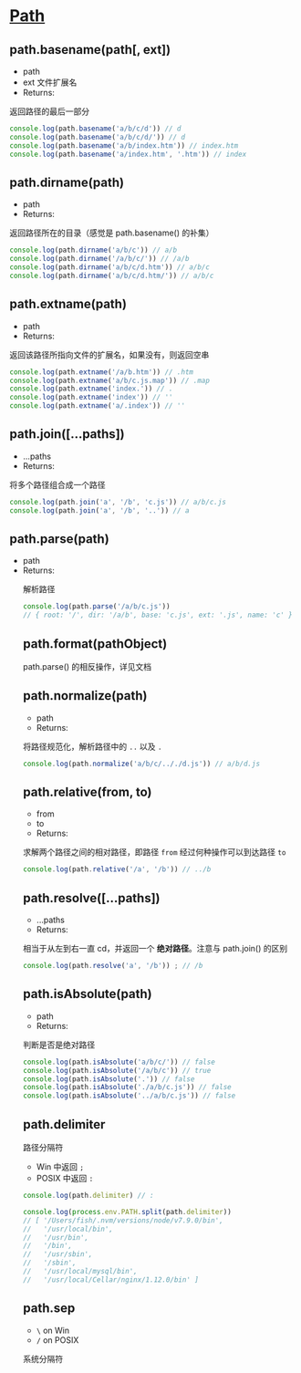 # [Path](https://nodejs.org/dist/latest-v8.x/docs/api/path.html)

## path.basename(path[, ext])

- path <string>
- ext <string> 文件扩展名
- Returns: <string>

返回路径的最后一部分

```javascript
console.log(path.basename('a/b/c/d')) // d
console.log(path.basename('a/b/c/d/')) // d
console.log(path.basename('a/b/index.htm')) // index.htm
console.log(path.basename('a/index.htm', '.htm')) // index 
```

## path.dirname(path)

- path <string>
- Returns: <string>

返回路径所在的目录（感觉是 path.basename() 的补集）

```javascript
console.log(path.dirname('a/b/c')) // a/b
console.log(path.dirname('/a/b/c/')) // /a/b
console.log(path.dirname('a/b/c/d.htm')) // a/b/c
console.log(path.dirname('a/b/c/d.htm/')) // a/b/c 
```

## path.extname(path)

- path <string>
- Returns: <string>

返回该路径所指向文件的扩展名，如果没有，则返回空串

```javascript
console.log(path.extname('/a/b.htm')) // .htm
console.log(path.extname('a/b/c.js.map')) // .map
console.log(path.extname('index.')) // .
console.log(path.extname('index')) // ''
console.log(path.extname('a/.index')) // ''
```

## path.join([...paths])

- ...paths <string> 
- Returns: <string>

将多个路径组合成一个路径

```javascript
console.log(path.join('a', '/b', 'c.js')) // a/b/c.js
console.log(path.join('a', '/b', '..')) // a 
```

## path.parse(path)

- path <string>
- Returns: <Object>

解析路径

```javascript
console.log(path.parse('/a/b/c.js'))
// { root: '/', dir: '/a/b', base: 'c.js', ext: '.js', name: 'c' }
```

## path.format(pathObject)

path.parse() 的相反操作，详见文档

## path.normalize(path)

- path <string>
- Returns: <string> 

将路径规范化，解析路径中的 `..` 以及 `.`

```javascript
console.log(path.normalize('a/b/c/.././d.js')) // a/b/d.js  
```

## path.relative(from, to)

- from <string>
- to <string>
- Returns: <string>

求解两个路径之间的相对路径，即路径 `from` 经过何种操作可以到达路径 `to`

```javascript
console.log(path.relative('/a', '/b')) // ../b 
```

## path.resolve([...paths])

- ...paths <string>
- Returns: <string>

相当于从左到右一直 cd，并返回一个 **绝对路径**。注意与 path.join() 的区别

```javascript
console.log(path.resolve('a', '/b')) ; // /b 
```

## path.isAbsolute(path)

- path <string>
- Returns: <boolean>

判断是否是绝对路径

```javascript
console.log(path.isAbsolute('a/b/c/')) // false
console.log(path.isAbsolute('/a/b/c')) // true
console.log(path.isAbsolute('.')) // false
console.log(path.isAbsolute('./a/b/c.js')) // false
console.log(path.isAbsolute('../a/b/c.js')) // false
```

## path.delimiter 

路径分隔符

- Win 中返回 `;`
- POSIX 中返回 `:`

```javascript
console.log(path.delimiter) // :

console.log(process.env.PATH.split(path.delimiter))
// [ '/Users/fish/.nvm/versions/node/v7.9.0/bin',
//   '/usr/local/bin',
//   '/usr/bin',
//   '/bin',
//   '/usr/sbin',
//   '/sbin',
//   '/usr/local/mysql/bin',
//   '/usr/local/Cellar/nginx/1.12.0/bin' ]
```

## path.sep 

- `\` on Win
- `/` on POSIX  

系统分隔符